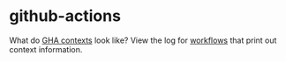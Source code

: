 # github-actions

What do [GHA contexts](https://docs.github.com/en/actions/learn-github-actions/contexts) look like?  View the log for [workflows](https://github.com/retiman/github-actions/actions/workflows/show.yml) that print out context information.
